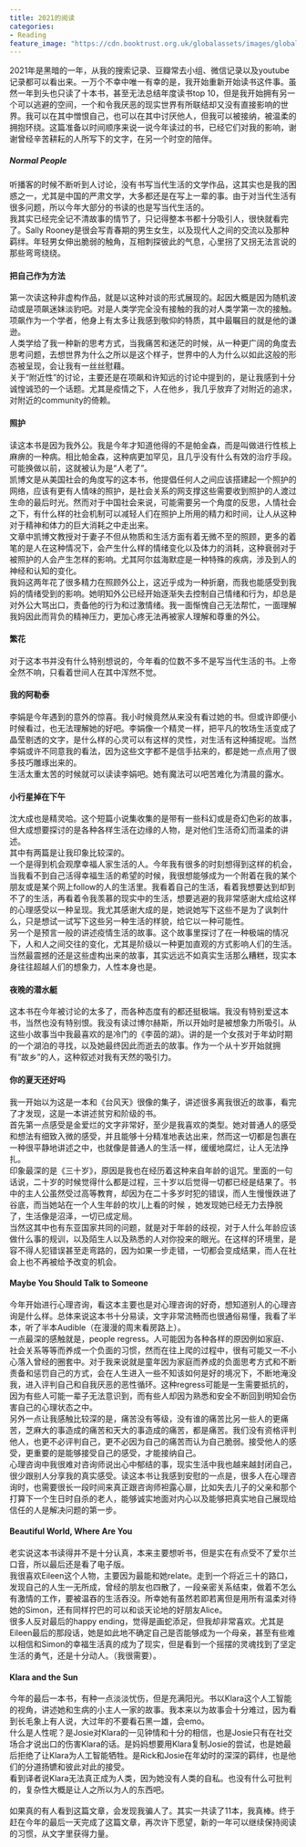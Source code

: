 ```yaml
---
title: 2021的阅读
categories:
- Reading
feature_image: "https://cdn.booktrust.org.uk/globalassets/images/global/stock-images/open-book-16x9.jpg?w=1200&h=675&quality=70&anchor=middlecenter"
---
```


2021年是黑暗的一年，从我的搜索记录、豆瓣常去小组、微信记录以及youtube记录都可以看出来。一万个不幸中唯一有幸的是，我开始重新开始读书这件事。虽然一年到头也只读了十本书，甚至无法总结年度读书top 10，但是我开始拥有另一个可以逃避的空间，一个和令我厌恶的现实世界有所联结却又没有直接影响的世界。我可以在其中憎恨自己，也可以在其中讨厌他人，但我可以被接纳，被温柔的拥抱环绕。这篇准备以时间顺序来说一说今年读过的书，已经它们对我的影响，谢谢曾经辛苦耕耘的人所写下的文字，在另一个时空的陪伴。<br/>
##### Normal People
听播客的时候不断听到人讨论，没有书写当代生活的文学作品，这其实也是我的困惑之一，尤其是中国的严肃文学，大多都还是在写上一辈的事。由于对当代生活有很多问题，所以今年大部分的书读的也是写当代生活的。<br/>
我其实已经完全记不清故事的情节了，只记得整本书都十分吸引人，很快就看完了。Sally Rooney是很会写青春期的男生女生，以及现代人之间的交流以及那种羁绊。年轻男女伸出脆弱的触角，互相刺探彼此的气息，心里拐了又拐无法言说的那些弯弯绕绕。
#### 把自己作为方法
第一次读这种非虚构作品，就是以这种对谈的形式展现的。起因大概是因为随机波动或是项飙迷妹淡豹吧。对是人类学完全没有接触的我的对人类学第一次的接触。项飙作为一个学者，他身上有太多让我感到敬仰的特质，其中最瞩目的就是他的谦逊。<br/>人类学给了我一种新的思考方式，当我痛苦和迷茫的时候，从一种更广阔的角度去思考问题，去想世界为什么之所以是这个样子，世界中的人为什么以如此这般的形态被呈现，会让我有一丝丝慰藉。<br/>关于“附近性”的讨论，主要还是在项飙和许知远的讨论中提到的，是让我感到十分诚惶诚恐的一个话题。尤其是疫情之下，人在他乡，我几乎放弃了对附近的追求，对附近的community的倚赖。
#### 照护
读这本书是因为我外公。我是今年才知道他得的不是帕金森，而是叫做进行性核上麻痹的一种病。相比帕金森，这种病更加罕见，且几乎没有什么有效的治疗手段。可能换做以前，这就被认为是“人老了”。<br/>
凯博文是从美国社会的角度写的这本书，他提倡任何人之间应该搭建起一个照护的网络，应该有更有人情味的照护，是社会关系的网支撑这些需要收到照护的人渡过生命的最后时光。然而对于中国社会来说，可能需要另一个角度的反思，人情社会之下，有什么样的社会机制可以减轻人们在照护上所用的精力和时间，让人从这种对于精神和体力的巨大消耗之中走出来。<br/>
文章中凯博文教授对于妻子不但从物质和生活方面有着无微不至的照顾，更多的着笔的是人在这种情况下，会产生什么样的情绪变化以及体力的消耗，这种衰弱对于被照护的人会产生怎样的影响。尤其阿尔兹海默症是一种特殊的疾病，涉及到人的神经和认知的变化。<br/>
我妈这两年花了很多精力在照顾外公上，这近乎成为一种折磨，而我也能感受到我妈的情绪受到的影响。她明知外公已经开始逐渐失去控制自己情绪和行为，却总是对外公大骂出口，责备他的行为和过激情绪。我一面惭愧自己无法帮忙，一面理解我妈因此而背负的精神压力，更加心疼无法再被家人理解和尊重的外公。
#### 繁花
对于这本书并没有什么特别想说的，今年看的位数不多不是写当代生活的书。上帝全然不响，只看着世间人在其中浑然不觉。
#### 我的阿勒泰
李娟是今年遇到的意外的惊喜。我小时候竟然从来没有看过她的书。但或许即便小时候看过，也无法理解她的好吧。李娟像一个精灵一样，把平凡的牧场生活变成了晶莹剔透的文字，是什么样的心灵可以有这样的灵性，对生活有这种捕捉呢。当然李娟或许不同意我的看法，因为这些文字都不是信手拈来的，都是她一点点用了很多技巧雕琢出来的。<br/>
生活太重太苦的时候就可以读读李娟吧。她有魔法可以吧苦难化为清晨的露水。
#### 小行星掉在下午
沈大成也是精灵哈。这个短篇小说集收集的是带有一些科幻或是奇幻色彩的故事，但大成想要探讨的是各种各样生活在边缘的人物，是对他们生活奇幻而温柔的讲述。<br/>
其中有两篇是让我印象比较深的。<br/>
一个是得到机会观摩幸福人家生活的人。今年我有很多的时刻想得到这样的机会，当我看不到自己活得幸福生活的希望的时候，我很想能够成为一个附着在我的某个朋友或是某个网上follow的人的生活里。我看着自己的生活，看着我想要达到却到不了的生活，再看着令我羡慕的现实中的生活，想要逃避的我非常感谢大成给这样的心理感受以一种呈现。我尤其感谢大成的是，她说她写下这些不是为了讽刺什么，只是想试一试写下这些另一种生活的样貌，给它以一种可能性。<br/>
另一个是预言一般的讲述疫情生活的故事。这个故事里探讨了在一种极端的情况下，人和人之间交往的变化，尤其是阶级以一种更加直观的方式影响人们的生活。当然最震撼的还是这些虚构出来的故事，其实远远不如真实生活那么糟糕，现实本身往往超越人们的想象力，人性本身也是。
#### 夜晚的潜水艇
这本书在今年被讨论的太多了，而各种态度有的都还挺极端。我没有特别爱这本书，当然也没有特别恨。我没有读过博尔赫斯，所以开始时是被想象力所吸引。从这些小故事当中我最喜欢的是冷门的《李茵的湖》。讲的是一个女孩对于年幼时期的一个湖泊的寻找，以及她最终因此而逝去的故事。作为一个从十岁开始就拥有“故乡”的人，这种叙述对我有天然的吸引力。
#### 你的夏天还好吗
我一开始以为这是一本和《台风天》很像的集子，讲述很多离我很近的故事，看完了才发现，这是一本讲述贫穷和阶级的书。<br/>
首先第一点感受是金爱烂的文字非常好，至少是我喜欢的类型。她对普通人的感受和想法有细致入微的感受，并且能够十分精准地表达出来，然而这一切都是包裹在一种很平静地讲述之中，也就像是普通人的生活一样，缓缓地腐烂，让人无法挣扎。<br/>
印象最深的是《三十岁》，原因是我也在经历着这种来自年龄的诅咒。里面的一句话说，二十岁的时候觉得什么都是过程，三十岁以后觉得一切都已经是结果了。书中的主人公虽然受过高等教育，却因为在二十多岁时犯的错误，而人生慢慢跌进了谷底，而当她站在一个人生年龄的坎儿上看的时候 ，她发现她已经无力去挣脱了，生活像是沼泽，一切已成定局。<br/>
当然这其中也有东亚国家共同的问题，就是对于年龄的歧视，对于人什么年龄应该做什么事的规训，以及陌生人以及熟悉的人对你投来的眼光。在这样的环境里，是容不得人犯错误甚至走弯路的，因为如果一步走错，一切都会变成结果，而人在社会上也不再被给予改变的机会。
#### Maybe You Should Talk to Someone
今年开始进行心理咨询，看这本主要也是对心理咨询的好奇，想知道别人的心理咨询是什么样。总体来说这本书十分易读，文字非常流畅而也很通俗易懂，我看了半本，听了半本Audible（在漫漫的周末看房路上）。<br/>
一点最深的感触就是，people regress。人可能因为各种各样的原因例如家庭、社会关系等等而养成一个负面的习惯，然而在往上爬的过程中，很有可能又一不小心落入曾经的圈套中。对于我来说就是童年因为家庭而养成的负面思考方式和不断责备和惩罚自己的方式，会在人生进入一些不知该如何是好的境况下，不断地淹没我，进入评判自己和自我厌恶的恶性循环。这种regress可能是一生需要抵抗的，因为有些人可能一辈子无法意识到，而有些人却因为熟悉和安全不断回到明知会伤害自己的心理状态之中。<br/>
另外一点让我感触比较深的是，痛苦没有等级，没有谁的痛苦比另一些人的更痛苦，芝麻大的事造成的痛苦和天大的事造成的痛苦，都是痛苦。我们没有资格评判他人，也更不必评判自己，更不必因为自己的痛苦而认为自己脆弱。接受他人的感受，更重要的是能够接受自己的感受，才能接纳自己。<br/>
心理咨询中我很难对咨询师说出心中郁结的事，现实生活中我也越来越封闭自己，很少跟别人分享我的真实感受。读这本书让我感到安慰的一点是，很多人在心理咨询时，也需要很长一段时间来真正跟咨询师袒露心扉，比如失去儿子的父亲和那个打算下一个生日时自杀的老人，能够诚实地面对内心以及能够把真实地自己展现给信任的人是解决问题的第一步。
#### Beautiful World, Where Are You
老实说这本书读得并不是十分认真，本来主要想听书，但是实在有点受不了爱尔兰口音，所以最后还是看了电子版。<br/>
我很喜欢Eileen这个人物，主要因为最能和她relate。走到一个将近三十的路口，发现自己的人生一无所成，曾经的朋友也四散了，一段亲密关系结束，做着不怎么有激情的工作，要被温吞的生活吞没。所幸她有虽然若即若离但是用所有温柔对待她的Simon，还有同样拧巴的可以和谈天论地的好朋友Alice。<br/>
很多人反对最后的happy ending，觉得是画蛇添足，但我却非常喜欢。尤其是Eileen最后的那段话，她是如此地不确定自己是否能够成为一个母亲，甚至有些难以相信和Simon的幸福生活真的成为了现实，但是看到一个摇摆的灵魂找到了坚定生活的勇气，还是十分动人。（我很需要）。
#### Klara and the Sun
今年的最后一本书，有种一点淡淡忧伤，但是充满阳光。书以Klara这个人工智能的视角，讲述她和生病的小主人一家的故事。我本来以为故事会十分难过，因为看到长毛象上有人说，大过年的不要看石黑一雄，会emo。<br/>
什么是人性呢？是Josie对Klara的一见钟情和十分的相信，也是Josie只有在社交场合才说出口的伤害Klara的话。是妈妈想要用Klara复制Josie的尝试，也是她最后拒绝了让Klara为人工智能牺牲。是Rick和Josie在年幼时的深深的羁绊，也是他们的分道扬镳和彼此对此的接受。<br/>
看到译者说Klara无法真正成为人类，因为她没有人类的自私。也没有什么可批判的，复杂性大概是让人之所以为人的东西吧。<br/><br/>
如果真的有人看到这篇文章，会发现我骗人了。其实一共读了11本，我真棒。终于赶在今年的最后一天完成了这篇文章，再次许下愿望，新的一年可以继续保持阅读的习惯，从文字里获得力量。



